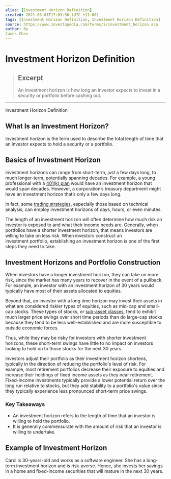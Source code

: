 ```yaml
---
alias: [Investment Horizon Definition]
created: 2021-03-01T17:03:56 (UTC +11:00)
tags: [Investment Horizon Definition, Investment Horizon Definition]
source: https://www.investopedia.com/terms/i/investment_horizon.asp
author: By
James Chen
---
```


# Investment Horizon Definition

> ## Excerpt
> An investment horizon is how long an investor expects to invest in a security or portfolio before cashing out.

---

Investment Horizon Definition
## What Is an Investment Horizon?

Investment horizon is the term used to describe the total length of time that an investor expects to hold a security or a portfolio.

## Basics of Investment Horizon

Investment horizons can range from short-term, just a few days long, to much longer-term, potentially spanning decades. For example, a young professional with a [401(k) plan](https://www.investopedia.com/terms/1/401kplan.asp) would have an investment horizon that would span decades. However, a corporation’s treasury department might have an investment horizon that’s only a few days long.

In fact, some [trading strategies](https://www.investopedia.com/terms/t/trading-strategy.asp), especially those based on technical analysis, can employ investment horizons of days, hours, or even minutes.

The length of an investment horizon will often determine how much risk an investor is exposed to and what their income needs are. Generally, when portfolios have a shorter investment horizon, that means investors are willing to take on less risk. When investors construct an investment portfolio, establishing an investment horizon is one of the first steps they need to take.

## Investment Horizons and Portfolio Construction

When investors have a longer investment horizon, they can take on more risk, since the market has many years to recover in the event of a pullback. For example, an investor with an investment horizon of 30 years would typically have most of their assets allocated to equities.

Beyond that, an investor with a long time horizon may invest their assets in what are considered riskier types of equities, such as mid-cap and small-cap stocks. These types of stocks, or [sub-asset classes](https://www.investopedia.com/terms/s/subasset_class.asp), tend to exhibit much larger price swings over short time periods than do large-cap stocks because they tend to be less well-established and are more susceptible to outside economic forces.

Thus, while they may be risky for investors with shorter investment horizons, these short-term swings have little to no impact on investors looking to hold on to those stocks for the next 30 years.

Investors adjust their portfolio as their investment horizon shortens, typically in the direction of reducing the portfolio's level of risk. For example, most retirement portfolios decrease their exposure to equities and increase their holdings of fixed income assets as they near retirement. Fixed-income investments typically provide a lower potential return over the long run relative to stocks, but they add stability to a portfolio's value since they typically experience less pronounced short-term price swings.

### Key Takeaways

-   An investment horizon refers to the length of time that an investor is willing to hold the portfolio.
-   It is generally commensurate with the amount of risk that an investor is willing to undertake.

## Example of Investment Horizon

Carol is 30-years-old and works as a software engineer. She has a long-term investment horizon and is risk-averse. Hence, she invests her savings in a home and fixed-income securities that will mature in the next 30 years.

